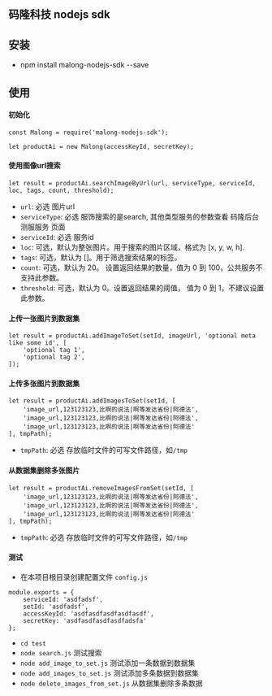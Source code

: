 ## 码隆科技 nodejs sdk

## 安装
* npm install malong-nodejs-sdk --save

## 使用
#### 初始化
```nodejs
const Malong = require('malong-nodejs-sdk');

let productAi = new Malong(accessKeyId, secretKey);
```
#### 使用图像url搜索
```nodejs
let result = productAi.searchImageByUrl(url, serviceType, serviceId, loc, tags, count, threshold);
```
* `url`: 必选 图片url
* `serviceType`: 必选 服饰搜索的是search, 其他类型服务的参数查看 码隆后台测服服务 页面
* `serviceId`: 必选 服务id
* `loc`: 可选，默认为整张图片。用于搜索的图片区域，格式为 [x, y, w, h].
* `tags`: 可选，默认为 []。用于筛选搜索结果的标签。
* `count`: 可选，默认为 20。 设置返回结果的数量，值为 0 到 100，公共服务不支持此参数。
* `threshold`: 可选，默认为 0。设置返回结果的阈值， 值为 0 到 1，不建议设置此参数。

#### 上传一张图片到数据集
```nodejs
let result = productAi.addImageToSet(setId, imageUrl, 'optional meta like some id', [
    'optional tag 1',
    'optional tag 2',
]);
```

#### 上传多张图片到数据集
```nodejs
let result = productAi.addImagesToSet(setId, [
    'image_url,123123123,比啊的说法|啊等发达省份|阿德法',
    'image_url,123123123,比啊的说法|啊等发达省份|阿德法',
    'image_url,123123123,比啊的说法|啊等发达省份|阿德法'
], tmpPath);
```
* `tmpPath`: 必选 存放临时文件的可写文件路径，如`/tmp`

#### 从数据集删除多张图片
```nodejs
let result = productAi.removeImagesFromSet(setId, [
    'image_url,123123123,比啊的说法|啊等发达省份|阿德法',
    'image_url,123123123,比啊的说法|啊等发达省份|阿德法',
    'image_url,123123123,比啊的说法|啊等发达省份|阿德法'
], tmpPath);
```
* `tmpPath`: 必选 存放临时文件的可写文件路径，如`/tmp`


#### 测试
* 在本项目根目录创建配置文件 `config.js`
```nodejs
module.exports = {
    serviceId: 'asdfadsf',
    setId: 'asdfadsf',
    accessKeyId: 'asdfasdfasdfasdfasdf',
    secretKey: 'asdfasdfasdfasdfadsfa'
};
```
* `cd test`
* `node search.js` 测试搜索
* `node add_image_to_set.js` 测试添加一条数据到数据集
* `node add_images_to_set.js` 测试添加多条数据到数据集
* `node delete_images_from_set.js` 从数据集删除多条数据
